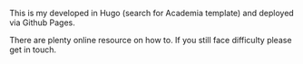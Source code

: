 This is my developed in Hugo (search for Academia template) and deployed via Github Pages.

There are plenty online resource on how to. If you still face difficulty please get in touch.
